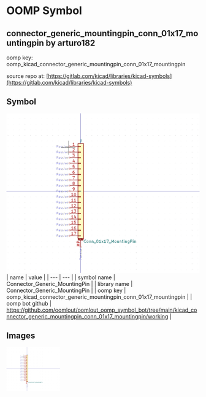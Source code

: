 # OOMP Symbol  
## connector_generic_mountingpin_conn_01x17_mountingpin  by arturo182  
  
oomp key: oomp_kicad_connector_generic_mountingpin_conn_01x17_mountingpin  
  
source repo at: [https://gitlab.com/kicad/libraries/kicad-symbols](https://gitlab.com/kicad/libraries/kicad-symbols)  
## Symbol  
  
[![working.png](working_600.png)](working.png)  
| name | value | 
| --- | --- | 
| symbol name | Connector_Generic_MountingPin | 
| library name | Connector_Generic_MountingPin | 
| oomp key | oomp_kicad_connector_generic_mountingpin_conn_01x17_mountingpin | 
| oomp bot github | https://github.com/oomlout/oomlout_oomp_symbol_bot/tree/main/kicad_connector_generic_mountingpin_conn_01x17_mountingpin/working | 
## Images  
  
[![working.png](working_140.png)](working.png)  
